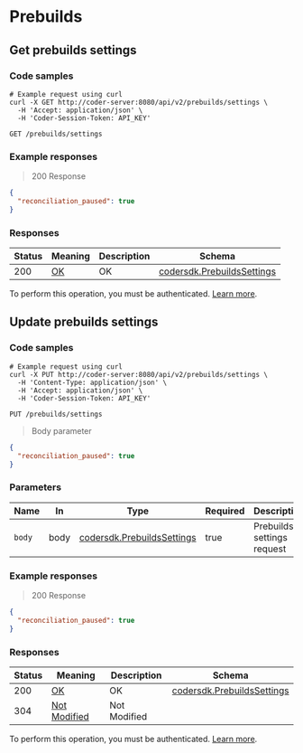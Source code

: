 # Prebuilds

## Get prebuilds settings

### Code samples

```shell
# Example request using curl
curl -X GET http://coder-server:8080/api/v2/prebuilds/settings \
  -H 'Accept: application/json' \
  -H 'Coder-Session-Token: API_KEY'
```

`GET /prebuilds/settings`

### Example responses

> 200 Response

```json
{
  "reconciliation_paused": true
}
```

### Responses

| Status | Meaning                                                 | Description | Schema                                                             |
|--------|---------------------------------------------------------|-------------|--------------------------------------------------------------------|
| 200    | [OK](https://tools.ietf.org/html/rfc7231#section-6.3.1) | OK          | [codersdk.PrebuildsSettings](schemas.md#codersdkprebuildssettings) |

To perform this operation, you must be authenticated. [Learn more](authentication.md).

## Update prebuilds settings

### Code samples

```shell
# Example request using curl
curl -X PUT http://coder-server:8080/api/v2/prebuilds/settings \
  -H 'Content-Type: application/json' \
  -H 'Accept: application/json' \
  -H 'Coder-Session-Token: API_KEY'
```

`PUT /prebuilds/settings`

> Body parameter

```json
{
  "reconciliation_paused": true
}
```

### Parameters

| Name   | In   | Type                                                               | Required | Description                |
|--------|------|--------------------------------------------------------------------|----------|----------------------------|
| `body` | body | [codersdk.PrebuildsSettings](schemas.md#codersdkprebuildssettings) | true     | Prebuilds settings request |

### Example responses

> 200 Response

```json
{
  "reconciliation_paused": true
}
```

### Responses

| Status | Meaning                                                         | Description  | Schema                                                             |
|--------|-----------------------------------------------------------------|--------------|--------------------------------------------------------------------|
| 200    | [OK](https://tools.ietf.org/html/rfc7231#section-6.3.1)         | OK           | [codersdk.PrebuildsSettings](schemas.md#codersdkprebuildssettings) |
| 304    | [Not Modified](https://tools.ietf.org/html/rfc7232#section-4.1) | Not Modified |                                                                    |

To perform this operation, you must be authenticated. [Learn more](authentication.md).
